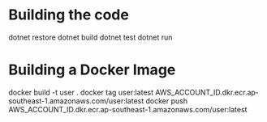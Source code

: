 # Building the code
dotnet restore
dotnet build
dotnet test
dotnet run

# Building a Docker Image
docker build -t user .
docker tag user:latest AWS_ACCOUNT_ID.dkr.ecr.ap-southeast-1.amazonaws.com/user:latest
docker push AWS_ACCOUNT_ID.dkr.ecr.ap-southeast-1.amazonaws.com/user:latest

